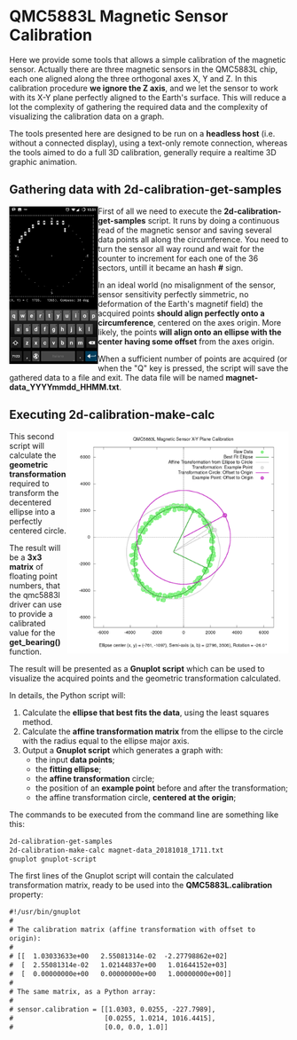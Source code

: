 # QMC5883L Magnetic Sensor Calibration

Here we provide some tools that allows a simple calibration of 
the magnetic sensor. Actually there are three magnetic sensors 
in the QMC5883L chip, each one aligned along the three 
orthogonal axes X, Y and Z. In this calibration procedure **we 
ignore the Z axis**, and we let the sensor to work with its X-Y 
plane perfectly aligned to the Earth's surface. This will reduce 
a lot the complexity of gathering the required data and the 
complexity of visualizing the calibration data on a graph.

The tools presented here are designed to be run on a **headless 
host** (i.e. without a connected display), using a text-only 
remote connection, whereas the tools aimed to do a full 3D 
calibration, generally require a realtime 3D graphic animation.

## Gathering data with 2d-calibration-get-samples

<img align="left" width="160" src="img/fig1_mobile-screenshot.png">

First of all we need to execute the 
**2d-calibration-get-samples** script. It runs by doing a 
continuous read of the magnetic sensor and saving several data 
points all along the circumference. You need to turn the sensor 
all way round and wait for the counter to increment for each one 
of the 36 sectors, untill it became an hash **#** sign.

In an ideal world (no misalignment of the sensor, sensor 
sensitivity perfectly simmetric, no deformation of the Earth's 
magnetif field) the acquired points **should align perfectly 
onto a circumference**, centered on the axes origin. More 
likely, the points **will align onto an ellipse with the center 
having some offset** from the axes origin.

When a sufficient number of points are acquired (or when the "Q" 
key is pressed, the script will save the gathered data to a file 
and exit. The data file will be named
**magnet-data\_YYYYmmdd\_HHMM.txt**.

## Executing 2d-calibration-make-calc

<img align="right" width="400" src="img/fig2_calibration-graph.png">

This second script will calculate the **geometric 
transformation** required to transform the decentered ellipse 
into a perfectly centered circle.

The result will be a **3x3 matrix** of floating point numbers, 
that the qmc5883l driver can use to provide a calibrated value 
for the **get\_bearing()** function.

The result will be presented as a **Gnuplot script** which can 
be used to visualize the acquired points and the geometric 
transformation calculated.

In details, the Python script will:

1. Calculate the **ellipse that best fits the data**, using the 
least squares method.
2. Calculate the **affine transformation matrix** from the 
ellipse to the circle with the radius equal to the ellipse major 
axis.
3. Output a **Gnuplot script** which generates a graph with:
   * the input **data points**;
   * the **fitting ellipse**;
   * the **affine transformation** circle;
   * the position of an **example point** before and after the 
transformation;
   * the affine transformation circle, **centered at the 
origin**;

The commands to be executed from the command line are something 
like this:

```
2d-calibration-get-samples
2d-calibration-make-calc magnet-data_20181018_1711.txt
gnuplot gnuplot-script
```

The first lines of the Gnuplot script will contain the 
calculated transformation matrix, ready to be used into the 
**QMC5883L.calibration** property:

```
#!/usr/bin/gnuplot
#
# The calibration matrix (affine transformation with offset to origin):
#
# [[  1.03033633e+00   2.55081314e-02  -2.27798862e+02]
#  [  2.55081314e-02   1.02144837e+00   1.01644152e+03]
#  [  0.00000000e+00   0.00000000e+00   1.00000000e+00]]
#
# The same matrix, as a Python array:
#
# sensor.calibration = [[1.0303, 0.0255, -227.7989],
#                       [0.0255, 1.0214, 1016.4415],
#                       [0.0, 0.0, 1.0]]
```
